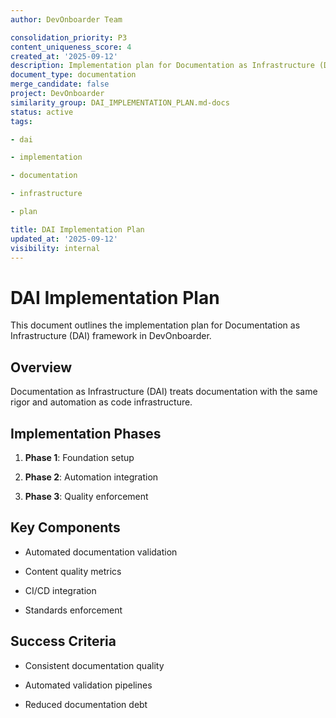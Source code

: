 ```yaml
---
author: DevOnboarder Team

consolidation_priority: P3
content_uniqueness_score: 4
created_at: '2025-09-12'
description: Implementation plan for Documentation as Infrastructure (DAI) framework in DevOnboarder
document_type: documentation
merge_candidate: false
project: DevOnboarder
similarity_group: DAI_IMPLEMENTATION_PLAN.md-docs
status: active
tags:

- dai

- implementation

- documentation

- infrastructure

- plan

title: DAI Implementation Plan
updated_at: '2025-09-12'
visibility: internal
---
```


# DAI Implementation Plan

This document outlines the implementation plan for Documentation as Infrastructure (DAI) framework in DevOnboarder.

## Overview

Documentation as Infrastructure (DAI) treats documentation with the same rigor and automation as code infrastructure.

## Implementation Phases

1. **Phase 1**: Foundation setup

2. **Phase 2**: Automation integration

3. **Phase 3**: Quality enforcement

## Key Components

- Automated documentation validation

- Content quality metrics

- CI/CD integration

- Standards enforcement

## Success Criteria

- Consistent documentation quality

- Automated validation pipelines

- Reduced documentation debt
